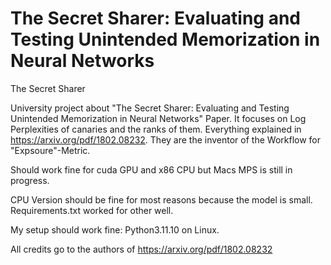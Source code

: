 # The Secret Sharer: Evaluating and Testing Unintended Memorization in Neural Networks

The Secret Sharer

University project about "The Secret Sharer: Evaluating and Testing
Unintended Memorization in Neural Networks" Paper. It focuses on Log Perplexities of canaries and the ranks of them. Everything explained in https://arxiv.org/pdf/1802.08232. They are the inventor of the Workflow for "Expsoure"-Metric.

Should work fine for cuda GPU and x86 CPU but Macs MPS is still in progress.

CPU Version should be fine for most reasons because the model is small. Requirements.txt worked for other well.

My setup should work fine: Python3.11.10 on Linux.

All credits go to the authors of https://arxiv.org/pdf/1802.08232
